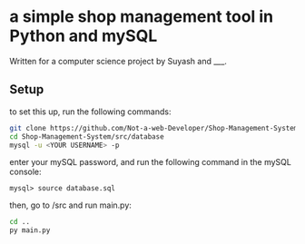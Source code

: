 # a simple shop management tool in Python and mySQL

Written for a computer science project by Suyash and ___.

## Setup

to set this up, run the following commands:
```bash
git clone https://github.com/Not-a-web-Developer/Shop-Management-System.git
cd Shop-Management-System/src/database
mysql -u <YOUR USERNAME> -p
```
enter your mySQL password, and run the following  command in the mySQL console:
```
mysql> source database.sql
```

then, go to /src and run main.py: 
```bash
cd ..
py main.py
```

